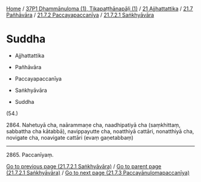 
[Home](/) / [37P1 Dhammānuloma (1), Tikapaṭṭhānapāḷi (1)](../../../...md) / [21 Ajjhattattika](../../...md) / [21.7 Pañhāvāra](../...md) / [21.7.2 Paccayapaccanīya](...md) / [21.7.2.1 Saṅkhyāvāra](../37P1/21/21.7/21.7.2/21.7.2.1.md)

# Suddha

* Ajjhattattika

* Pañhāvāra

* Paccayapaccanīya

* Saṅkhyāvāra

* Suddha

(54.)

2864\. Nahetuyā cha, naārammaṇe cha, naadhipatiyā cha (saṃkhittaṃ, sabbattha cha kātabbā), navippayutte cha, noatthiyā cattāri, nonatthiyā cha, novigate cha, noavigate cattāri (evaṃ gaṇetabbaṃ)

---

2865\. Paccanīyaṃ.



[Go to previous page (21.7.2.1 Saṅkhyāvāra)](../37P1/21/21.7/21.7.2/21.7.2.1.md) / [Go to parent page (21.7.2.1 Saṅkhyāvāra)](../37P1/21/21.7/21.7.2/21.7.2.1.md) / [Go to next page (21.7.3 Paccayānulomapaccanīya)](../../21.7.3.md)


